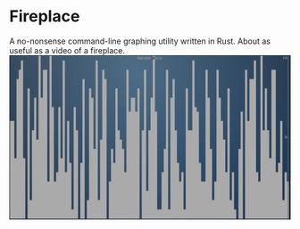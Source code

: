 # Fireplace

A no-nonsense command-line graphing utility written in Rust. About as useful as a video of a fireplace.
![Fireplace Screenshot](screenshot.png)
